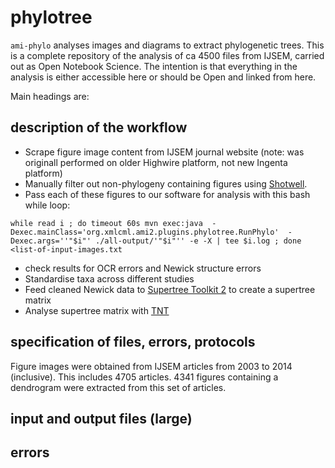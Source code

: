 # phylotree

`ami-phylo` analyses images and diagrams to extract phylogenetic trees. This is a complete repository of the analysis of ca 4500 files from IJSEM, carried out as Open Notebook Science. The intention is that everything in the analysis is either accessible here or should be Open and linked from here.

Main headings are:

## description of the workflow

* Scrape figure image content from IJSEM journal website (note: was originall performed on older Highwire platform, not new Ingenta platform)
* Manually filter out non-phylogeny containing figures using [Shotwell](https://wiki.gnome.org/Apps/Shotwell). 
* Pass each of these figures to our software for analysis with this bash while loop:
```
while read i ; do timeout 60s mvn exec:java  -Dexec.mainClass='org.xmlcml.ami2.plugins.phylotree.RunPhylo'  -Dexec.args=''"$i"' ./all-output/'"$i"'' -e -X | tee $i.log ; done <list-of-input-images.txt
```
* check results for OCR errors and Newick structure errors
* Standardise taxa across different studies
* Feed cleaned Newick data to [Supertree Toolkit 2](http://bdj.pensoft.net/articles.php?id=1053) to create a supertree matrix
* Analyse supertree matrix with [TNT](http://www.cladistics.com/aboutTNT.html)

## specification of files, errors, protocols

Figure images were obtained from IJSEM articles from 2003 to 2014 (inclusive).
This includes 4705 articles. 4341 figures containing a dendrogram were extracted from this set of articles.

## input and output files (large)

## errors 


